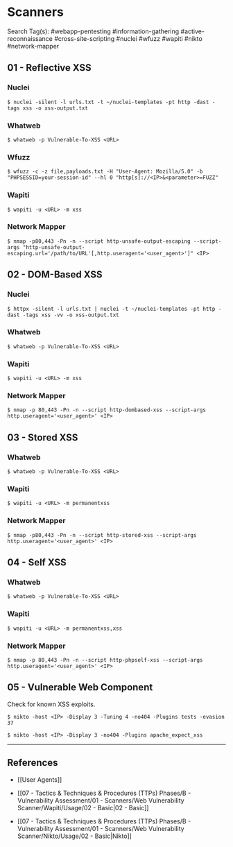 # Scanners

Search Tag(s): #webapp-pentesting #information-gathering #active-reconnaissance #cross-site-scripting #nuclei #wfuzz #wapiti #nikto #network-mapper

## 01 - Reflective XSS

### Nuclei

```
$ nuclei -silent -l urls.txt -t ~/nuclei-templates -pt http -dast -tags xss -o xss-output.txt
```

### Whatweb

```
$ whatweb -p Vulnerable-To-XSS <URL>
```

### Wfuzz

```
$ wfuzz -c -z file,payloads.txt -H "User-Agent: Mozilla/5.0" -b "PHPSESSID=your-session-id" --hl 0 "http[s]://<IP>&<parameter>=FUZZ"
```

### Wapiti

```
$ wapiti -u <URL> -m xss
```

### Network Mapper

```
$ nmap -p80,443 -Pn -n --script http-unsafe-output-escaping --script-args "http-unsafe-output-escaping.url='/path/to/URL'[,http.useragent='<user_agent>']" <IP>
```

## 02 - DOM-Based XSS

### Nuclei

```
$ httpx -silent -l urls.txt | nuclei -t ~/nuclei-templates -pt http -dast -tags xss -vv -o xss-output.txt
```

### Whatweb

```
$ whatweb -p Vulnerable-To-XSS <URL>
```

### Wapiti

```
$ wapiti -u <URL> -m xss
```

### Network Mapper

```
$ nmap -p 80,443 -Pn -n --script http-dombased-xss --script-args http.useragent='<user_agent>' <IP>
```

## 03 - Stored XSS

### Whatweb

```
$ whatweb -p Vulnerable-To-XSS <URL>
```

### Wapiti

```
$ wapiti -u <URL> -m permanentxss
```

### Network Mapper

```
$ nmap -p80,443 -Pn -n --script http-stored-xss --script-args http.useragent='<user_agent>' <IP>
```

## 04 - Self XSS

### Whatweb

```
$ whatweb -p Vulnerable-To-XSS <URL>
```

### Wapiti

```
$ wapiti -u <URL> -m permanentxss,xss
```

### Network Mapper

```
$ nmap -p 80,443 -Pn -n --script http-phpself-xss --script-args http.useragent='<user_agent>' <IP>
```

## 05 - Vulnerable Web Component

Check for known XSS exploits.

```
$ nikto -host <IP> -Display 3 -Tuning 4 -no404 -Plugins tests -evasion 37

$ nikto -host <IP> -Display 3 -no404 -Plugins apache_expect_xss
```

---
## References

- [[User Agents]]

- [[07 - Tactics & Techniques & Procedures (TTPs) Phases/B - Vulnerability Assessment/01 - Scanners/Web Vulnerability Scanner/Wapiti/Usage/02 - Basic|02 - Basic]]

- [[07 - Tactics & Techniques & Procedures (TTPs) Phases/B - Vulnerability Assessment/01 - Scanners/Web Vulnerability Scanner/Nikto/Usage/02 - Basic|Nikto]]